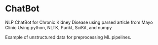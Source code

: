 # ChatBot
NLP ChatBot for Chronic Kidney Disease using parsed article from Mayo Clinic
Using python, NLTK, Punkt, SciKit, and numpy

Example of unstructured data for preprocessing ML pipelines.

